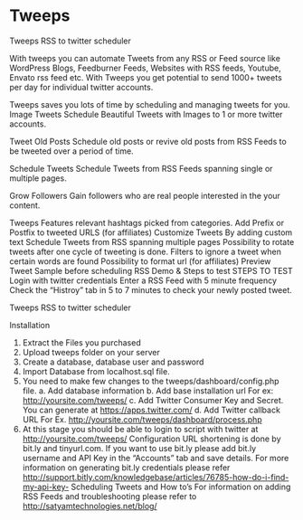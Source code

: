 ﻿# Tweeps
Tweeps RSS to twitter scheduler

With tweeps you can automate Tweets from any RSS or Feed source like WordPress Blogs, Feedburner Feeds, Websites with RSS feeds, Youtube, Envato rss feed etc. With Tweeps you get potential to send 1000+ tweets per day for individual twitter accounts.

Tweeps saves you lots of time by scheduling and managing tweets for you.
Image Tweets
Schedule Beautiful Tweets with Images to 1 or more twitter accounts.

Tweet Old Posts
Schedule old posts or revive old posts from RSS Feeds to be tweeted over a period of time.

Schedule Tweets
Schedule Tweets from RSS Feeds spanning single or multiple pages.

Grow Followers
Gain  followers who are real people interested in the your content.

Tweeps Features
relevant hashtags picked from categories.
Add Prefix or Postfix to tweeted URLS (for affiliates)
Customize Tweets By adding custom text
Schedule Tweets from RSS spanning multiple pages
Possibility to rotate tweets after one cycle of tweeting is done.
Filters to ignore a tweet when certain words are found
Possibility to format url (for affiliates)
Preview Tweet Sample before scheduling RSS
Demo & Steps to test
STEPS TO TEST
Login with twitter credentials
Enter a RSS Feed with 5 minute frequency
Check the “Histroy” tab in 5 to 7 minutes to check your newly posted tweet.

Tweeps RSS to twitter scheduler 

Installation
1.	Extract the Files you purchased
2.	Upload tweeps folder on your server
3.	Create a database,  database user and password
4.	Import Database from localhost.sql file.
5.	You need to make few changes to the tweeps/dashboard/config.php file.
a.	Add database information
b.	Add base installation url For ex: http://yoursite.com/tweeps/
c.	Add Twitter Consumer Key and Secret. You can generate at https://apps.twitter.com/ 
d.	Add Twitter callback URL For Ex. http://yoursite.com/tweeps/dashboard/process.php 
6.	At this stage you should be able to login to script with twitter at http://yoursite.com/tweeps/ 
Configuration
URL shortening is done by bit.ly and tinyurl.com. If you want to use bit.ly please add bit.ly username and API Key in the “Accounts” tab and save details. 
For more information on generating bit.ly credentials please refer http://support.bitly.com/knowledgebase/articles/76785-how-do-i-find-my-api-key- 
Scheduling Tweets and How to’s
For information on adding RSS Feeds and troubleshooting please refer to http://satyamtechnologies.net/blog/ 

